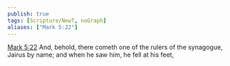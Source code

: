 ```yaml
---
publish: true
tags: [Scripture/NewT, noGraph]
aliases: ["Mark 5:22"]
---
```

[Mark 5:22](https://churchofjesuschrist.org/study/scriptures/nt/mark/5?lang=eng&id=p22#p22) And, behold, there cometh one of the rulers of the synagogue, Jairus by name; and when he saw him, he fell at his feet,
